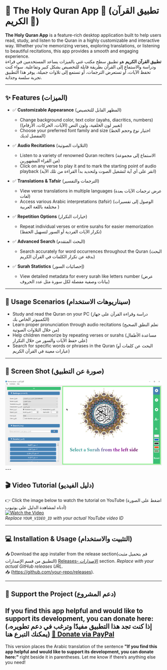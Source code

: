 # 📖 The Holy Quran App 🕌 (تطبيق القرآن الكريم 🕌)  

**The Holy Quran App** is a feature-rich desktop application built to help users read, study, and listen to the Quran in a highly customizable and interactive way. Whether you're memorizing verses, exploring translations, or listening to beautiful recitations, this app provides a smooth and engaging experience.  
**تطبيق القرآن الكريم** هو تطبيق سطح مكتب غني بالميزات يساعد المستخدمين في قراءة ودراسة والاستماع إلى القرآن بطريقة قابلة للتخصيص بشكل كبير وتفاعلية. سواء كنت تحفظ الآيات، أو تستعرض الترجمات، أو تستمع إلى تلاوات جميلة، يوفر هذا التطبيق تجربة سلسة وجذابة.

---

## ✨ Features (الميزات)  

- ✅ **Customizable Appearance** (المظهر القابل للتخصيص)  
  - Change background color, text color (ayahs, diacritics, numbers) (تغيير لون الخلفية، ولون النص (الآيات، الحركات، الأرقام))  
  - Choose your preferred font family and size (اختيار نوع وحجم الخط المفضل لديك)

- ✅ **Audio Recitations** (التلاوات الصوتية)  
  - Listen to a variety of renowned Quran reciters (الاستماع إلى مجموعة من القراء المشهورين)  
  - Click on any verse to play it and to mark the starting point of audio playback (انقر على أي آية لتشغيل الصوت ولتحديد بدأ القراءة من تلك الآية)  

- ✅ **Translations & Tafsir** (الترجمات والتفسير)  
  - View verse translations in multiple languages (عرض ترجمات الآيات بعدة لغات)  
  - Access various Arabic interpretations (tafsir) (الوصول إلى تفسيرات مختلفة باللغة العربية )  

- ✅ **Repetition Options** (خيارات التكرار)  
  - Repeat individual verses or entire surahs for easier memorization (تكرار الآيات الفردية أو السور لتسهيل الحفظ)  

- ✅ **Advanced Search** (البحث المتقدم)  
  - Search accurately for word occurrences throughout the Quran (البحث بدقة عن تكرار الكلمات في القرآن الكريم)

- ✅ **Surah Statistics** (إحصائيات السور)  
  - View detailed metadata for every surah like letters number (عرض بيانات وصفية مفصلة لكل سورة مثل عدد الحروف)

---

## 🚀 Usage Scenarios (سيناريوهات الاستخدام)  

- Study and read the Quran on your PC (دراسة وقراءة القرآن على جهاز الكمبيوتر الخاص بك)  
- Learn proper pronunciation through audio recitations (تعلم النطق الصحيح من خلال التلاوات الصوتية)  
- Help children memorize by repeating verses or surahs (مساعدة الأطفال على حفظ الآيات والسور من خلال التكرار)  
- Search for specific words or phrases in the Quran (البحث عن كلمات أو عبارات معينة في القرآن الكريم)

---

## 📸 Screen Shot (صورة عن التطبيق)  

<a>
  <img src="The%20Holy%20Quran%20v_1.0.png" alt="The Holy Quran App" width="600" />
</a>
---

## 🎬 Video Tutorial (دليل الفيديو)  

👉 Click the image below to watch the tutorial on YouTube (اضغط على الصورة أدناه لمشاهدة الدليل على يوتيوب)  
[![Watch the Video](https://img.youtube.com/vi/YOUR_VIDEO_ID/0.jpg)](https://www.youtube.com/watch?v=YOUR_VIDEO_ID)  
*Replace `YOUR_VIDEO_ID` with your actual YouTube video ID*  

---

## 💻 Installation & Usage (التثبيت والاستخدام)  

📥 Download the app installer from the release section(قم بتحميل مثبت التطبيق من قسم الإصدارات)
[Releases- الإصدارات](https://github.com/your-repo/releases) section. 
*Replace with your actual GitHub releases URL.*  
📥 (https://github.com/your-repo/releases).  

---

## 🤝 Support the Project (دعم المشروع)  

If you find this app helpful and would like to support its development, you can donate here: (إذا كنت تجد هذا التطبيق مفيدًا وترغب في دعم تطويره، يمكنك التبرع هنا)
[💖 Donate via PayPal](https://www.paypal.com/paypalme/imadrizk) 
---

This version places the Arabic translation of the sentence **"If you find this app helpful and would like to support its development, you can donate here:"** right beside it in parentheses. Let me know if there’s anything else you need!

